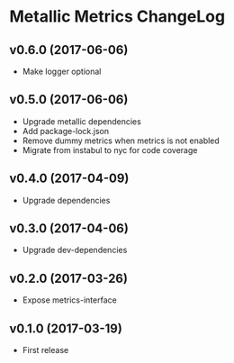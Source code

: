 # Metallic Metrics ChangeLog

## v0.6.0 (2017-06-06)

 - Make logger optional


## v0.5.0 (2017-06-06)

 - Upgrade metallic dependencies
 - Add package-lock.json
 - Remove dummy metrics when metrics is not enabled
 - Migrate from instabul to nyc for code coverage


## v0.4.0 (2017-04-09)

 - Upgrade dependencies


## v0.3.0 (2017-04-06)

 - Upgrade dev-dependencies


## v0.2.0 (2017-03-26)

 - Expose metrics-interface


## v0.1.0 (2017-03-19)

 - First release
